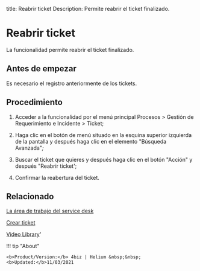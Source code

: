 title:  Reabrir ticket 
Description: Permite reabrir el ticket finalizado.
# Reabrir ticket

La funcionalidad permite reabrir el ticket finalizado.

Antes de empezar
----------------

Es necesario el registro anteriormente de los tickets.

Procedimiento
-------------

1.  Acceder a la funcionalidad por el menú principal Procesos \> Gestión de
    Requerimiento e Incidente \> Ticket;

2.  Haga clic en el botón de menú situado en la esquina superior izquierda de la
    pantalla y después haga clic en el elemento "Búsqueda Avanzada"*;*

3.  Buscar el ticket que quieres y después haga clic en el botón "Acción" y
    después "Reabrir ticket';

4.  Confirmar la reabertura del ticket.

Relacionado
-----------

[La área de trabajo del service desk](/es-es/4biz-helium/processes/tickets/use/desktop-of-service-desk.html)

[Crear ticket](/es-es/4biz-helium/processes/tickets/use/create-ticket.html)

<i class='fa fa-youtube-play  fa-2x' style='color:#97ce17;vertical-align: middle;'> </i> [Video Library](https://www.youtube.com/playlist?list=PLB5qK2uzf2ROfIFL9F-3s-gomHNzudBEy)'

!!! tip "About"

    <b>Product/Version:</b> 4biz | Helium &nbsp;&nbsp;
    <b>Updated:</b>11/03/2021
